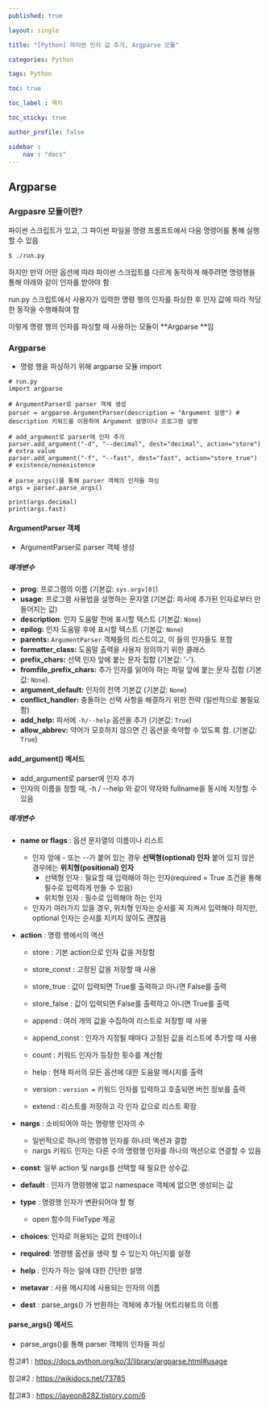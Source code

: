 ```yaml
---
published: true

layout: single

title: "[Python] 파이썬 인자 값 추가, Argparse 모듈"

categories: Python

tags: Python

toc: true

toc_label : 목차

toc_sticky: true

author_profile: false

sidebar :
    nav : "docs"
---
```


## Argparse



### Argpasre 모듈이란?

파이썬 스크립트가 있고, 그 파이썬 파일을 명령 프롬프트에서 다음 명령어를 통해 실행할 수 있음

```bash
$ ./run.py
```



하지만 만약 어떤 옵션에 따라 파이썬 스크립트를 다르게 동작하게 해주려면 명령행을 통해 아래와 같이 인자를 받아야 함

run.py 스크립트에서 사용자가 입력한 명령 행의 인자를 파싱한 후 인자 값에 따라 적당한 동작을 수행해줘여 함

이렇게 명령 행의 인자를 파싱할 때 사용하는 모듈이 **Argparse **임



### Argparse

- 명령 행을 파싱하기 위해 argparse 모듈 import

```
# run.py
import argparse

# ArgumentParser로 parser 객체 생성
parser = argparse.ArgumentParser(description = "Argument 설명") # description 키워드를 이용하여 Argument 설명이나 프로그램 설명

# add_argument로 parser에 인자 추가
parser.add_argument("-d", "--decimal", dest="decimal", action="store")          # extra value
parser.add_argument("-f", "--fast", dest="fast", action="store_true")           # existence/nonexistence

# parse_args()를 통해 parser 객체의 인자들 파싱
args = parser.parse_args()

print(args.decimal)
print(args.fast)
```



#### ArgumentParser 객체

- ArgumentParser로 parser 객체 생성



##### 매개변수

- **prog**:  프로그램의 이름 (기본값: `sys.argv[0]`)
- **usage**: 프로그램 사용법을 설명하는 문자열 (기본값: 파서에 추가된 인자로부터 만들어지는 값)
- **description**:  인자 도움말 전에 표시할 텍스트 (기본값: `None`)
- **epilog:** 인자 도움말 후에 표시할 텍스트 (기본값: `None`)
- **parents:** `ArgumentParser` 객체들의 리스트이고, 이 들의 인자들도 포함
- **formatter_class:** 도움말 출력을 사용자 정의하기 위한 클래스
- **prefix_chars:** 선택 인자 앞에 붙는 문자 집합 (기본값: '-').
- **fromfile_prefix_chars:** 추가 인자를 읽어야 하는 파일 앞에 붙는 문자 집합 (기본값: `None`).
- **argument_default:** 인자의 전역 기본값 (기본값: `None`)
- **conflict_handler:** 충돌하는 선택 사항을 해결하기 위한 전략 (일반적으로 불필요함)
- **add_help:** 파서에 `-h/--help` 옵션을 추가 (기본값: `True`)
- **allow_abbrev:** 약어가 모호하지 않으면 긴 옵션을 축약할 수 있도록 함. (기본값: `True`)



#### add_argument() 메서드

- add_argument로 parser에 인자 추가
- 인자의 이름을 정할 때,  -h / --help 와 같이 약자와 fullname을 동시에 지정할 수 있음



##### 매개변수

- **name or flags** : 옵션 문자열의 이름이나 리스트

  - 인자 앞에 - 또는 --가 붙어 있는 경우 **선택형(optional) 인자** 붙어 있지 않은 경우에는 **위치형(positional) 인자**
    - 선택형 인자 : 필요할 때 입력해야 하는 인자(required = True 조건을 통해 필수로 입력하게 만들 수 있음)
    - 위치형 인자 : 필수로 입력해야 하는 인자
  - 인자가 여러가지 있을 경우, 위치형 인자는 순서를 꼭 지켜서 입력해야 하지만, optional 인자는 순서를 지키지 않아도 괜찮음

  

- **action** : 명령 행에서의 액션

  - store : 기본 action으로 인자 값을 저장함

  - store_const : 고정된 값을 저장할 때 사용

  - store_true : 값이 입력되면 True를 출력하고 아니면 False를 출력

  - store_false : 값이 입력되면 False를 출력하고 아니면 True를 출력
  - append : 여러 개의 값을 수집하여 리스트로 저장할 때 사용
  - append_const : 인자가 지정될 때마다 고정된 값을 리스트에 추가할 때 사용
  - count : 키워드 인자가 등장한 횟수를 계산함
  - help : 현재 파서의 모든 옵션에 대한 도움말 메시지를 출력
  - version : `version =` 키워드 인자를 입력하고 호출되면 버전 정보를 출력
  - extend : 리스트를 저장하고 각 인자 값으로 리스트 확장

- **nargs** : 소비되어야 하는 명령행 인자의 수

  - 일반적으로 하나의 명령행 인자를 하나의 액션과 결합
  - nargs 키워드 인자는 다른 수의 명령행 인자를 하나의 액션으로 연결할 수 있음

- **const**: 일부 action 및 nargs를 선택할 때 필요한 상수값.

- **default** : 인자가 명령행에 없고 namespace 객체에 없으면 생성되는 값

- **type** : 명령행 인자가 변환되어야 할 형
  
  - open 함수의 FileType 제공
- **choices**: 인자로 허용되는 값의 컨테이너
- **required**: 명령행 옵션을 생략 할 수 있는지 아닌지를 설정
- **help** : 인자가 하는 일에 대한 간단한 설명
- **metavar** : 사용 메시지에 사용되는 인자의 이름
- **dest** : parse_args() 가 반환하는 객체에 추가될 어트리뷰트의 이름



#### parse_args() 메서드

- parse_args()를 통해 parser 객체의 인자들 파싱







참고#1 : https://docs.python.org/ko/3/library/argparse.html#usage

참고#2 : https://wikidocs.net/73785

참고#3 : https://jayeon8282.tistory.com/6

 
